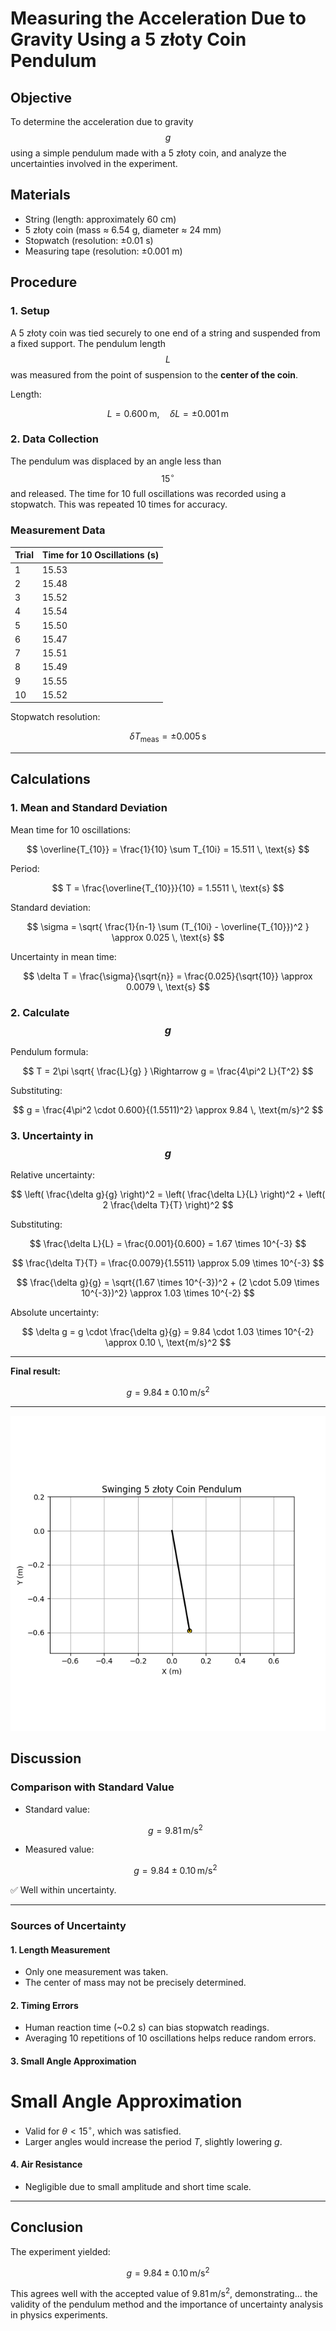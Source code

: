  
# Measuring the Acceleration Due to Gravity Using a 5 złoty Coin Pendulum

## Objective

To determine the acceleration due to gravity $$ g $$ using a simple pendulum made with a 5 złoty coin, and analyze the uncertainties involved in the experiment.

## Materials

- String (length: approximately 60 cm)
- 5 złoty coin (mass ≈ 6.54 g, diameter ≈ 24 mm)
- Stopwatch (resolution: ±0.01 s)
- Measuring tape (resolution: ±0.001 m)

## Procedure

### 1. Setup

A 5 złoty coin was tied securely to one end of a string and suspended from a fixed support. The pendulum length $$ L $$ was measured from the point of suspension to the **center of the coin**.

Length:

$$
L = 0.600 \, \text{m}, \quad \delta L = \pm 0.001 \, \text{m}
$$

### 2. Data Collection

The pendulum was displaced by an angle less than $$ 15^\circ $$ and released. The time for 10 full oscillations was recorded using a stopwatch. This was repeated 10 times for accuracy.

### Measurement Data

| Trial | Time for 10 Oscillations (s) |
|-------|-------------------------------|
| 1     | 15.53                         |
| 2     | 15.48                         |
| 3     | 15.52                         |
| 4     | 15.54                         |
| 5     | 15.50                         |
| 6     | 15.47                         |
| 7     | 15.51                         |
| 8     | 15.49                         |
| 9     | 15.55                         |
| 10    | 15.52                         |

Stopwatch resolution:

$$
\delta T_{\text{meas}} = \pm 0.005 \, \text{s}
$$

---

## Calculations

### 1. Mean and Standard Deviation

Mean time for 10 oscillations:

$$
\overline{T_{10}} = \frac{1}{10} \sum T_{10i} = 15.511 \, \text{s}
$$

Period:

$$
T = \frac{\overline{T_{10}}}{10} = 1.5511 \, \text{s}
$$

Standard deviation:

$$
\sigma = \sqrt{ \frac{1}{n-1} \sum (T_{10i} - \overline{T_{10}})^2 } \approx 0.025 \, \text{s}
$$

Uncertainty in mean time:

$$
\delta T = \frac{\sigma}{\sqrt{n}} = \frac{0.025}{\sqrt{10}} \approx 0.0079 \, \text{s}
$$

### 2. Calculate $$ g $$

Pendulum formula:

$$
T = 2\pi \sqrt{ \frac{L}{g} } \Rightarrow g = \frac{4\pi^2 L}{T^2}
$$

Substituting:

$$
g = \frac{4\pi^2 \cdot 0.600}{(1.5511)^2} \approx 9.84 \, \text{m/s}^2
$$

### 3. Uncertainty in $$ g $$

Relative uncertainty:

$$
\left( \frac{\delta g}{g} \right)^2 = \left( \frac{\delta L}{L} \right)^2 + \left( 2 \frac{\delta T}{T} \right)^2
$$

Substituting:

$$
\frac{\delta L}{L} = \frac{0.001}{0.600} = 1.67 \times 10^{-3}
$$

$$
\frac{\delta T}{T} = \frac{0.0079}{1.5511} \approx 5.09 \times 10^{-3}
$$

$$
\frac{\delta g}{g} = \sqrt{(1.67 \times 10^{-3})^2 + (2 \cdot 5.09 \times 10^{-3})^2} \approx 1.03 \times 10^{-2}
$$

Absolute uncertainty:

$$
\delta g = g \cdot \frac{\delta g}{g} = 9.84 \cdot 1.03 \times 10^{-2} \approx 0.10 \, \text{m/s}^2
$$

---

**Final result:**

$$
{g = 9.84 \pm 0.10 \, \text{m/s}^2}
$$

---

![alt text](swinging_coin_pendulum.gif)

## Discussion

### Comparison with Standard Value

- Standard value:

  $$
  g = 9.81 \, \text{m/s}^2
  $$

- Measured value:

  $$
  g = 9.84 \pm 0.10 \, \text{m/s}^2
  $$

✅ Well within uncertainty.

---

### Sources of Uncertainty

#### 1. Length Measurement

- Only one measurement was taken.
- The center of mass may not be precisely determined.

#### 2. Timing Errors

- Human reaction time (~0.2 s) can bias stopwatch readings.
- Averaging 10 repetitions of 10 oscillations helps reduce random errors.

#### 3. Small Angle Approximation

# Small Angle Approximation

- Valid for $\theta < 15^\circ$, which was satisfied.
- Larger angles would increase the period $T$, slightly lowering $g$.


#### 4. Air Resistance

- Negligible due to small amplitude and short time scale.

---

## Conclusion

The experiment yielded:

$$
g = 9.84 \pm 0.10 \, \text{m/s}^2
$$

This agrees well with the accepted value of $9.81 \, \text{m/s}^2$, demonstrating...
the validity of the pendulum method and the importance of uncertainty analysis in physics experiments.

